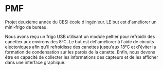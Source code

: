 # PMF
Projet deuxième année du CESI école d’ingénieur. LE but est d'améliorer un mini-frigo de bureau. 

Nous avons reçu un  frigo USB utilisant un module peltier pour refroidir des canettex aux environs des 8°C. 
Le but est del'améliorer à l'aide de circuits electoniques afin qu'il refroidisse des canettes jusqu'aux 18°C et d'éviter la formation de condensation sur les parois de la canette. 
Enfin, nous devons être en capacité de collecter les informations des capteurs et de les afficher dans une interface graphique. 
